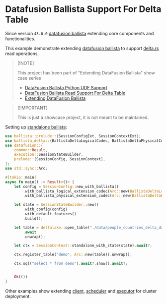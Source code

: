 # Datafusion Ballista Support For Delta Table

Since version `43.0.0` [datafusion ballista](https://github.com/apache/datafusion-ballista) extending core components and functionalities.

This example demonstrate extending [datafusion ballista](https://github.com/apache/datafusion-ballista) to support [delta.rs](https://delta-io.github.io/delta-rs/) read operations.

>
> [!NOTE]
>
> This project has been part of "Extending DataFusion Ballista" show case series
>
> - [DataFusion Ballista Python UDF Support](https://github.com/milenkovicm/ballista_python)
> - [DataFusion Ballista Read Support For Delta Table](https://github.com/milenkovicm/ballista_delta)
> - [Extending DataFusion Ballista](https://github.com/milenkovicm/ballista_extensions)
>

>
> [!IMPORTANT]
>
> This is just a showcase project, it is not meant to be maintained.
>

Setting up [standalone ballista](examples/standalone.rs):

```rust
use ballista::prelude::{SessionConfigExt, SessionContextExt};
use ballista_delta::{BallistaDeltaLogicalCodec, BallistaDeltaPhysicalCodec};
use datafusion::{
    common::Result,
    execution::SessionStateBuilder,
    prelude::{SessionConfig, SessionContext},
};
use std::sync::Arc;

#[tokio::main]
async fn main() -> Result<()> {
    let config = SessionConfig::new_with_ballista()
        .with_ballista_logical_extension_codec(Arc::new(BallistaDeltaLogicalCodec::default()))
        .with_ballista_physical_extension_codec(Arc::new(BallistaDeltaPhysicalCodec::default()));

    let state = SessionStateBuilder::new()
        .with_config(config)
        .with_default_features()
        .build();

    let table = deltalake::open_table("./data/people_countries_delta_dask")
        .await
        .unwrap();

    let ctx = SessionContext::standalone_with_state(state).await?;

    ctx.register_table("demo", Arc::new(table)).unwrap();

    ctx.sql("select * from demo").await?.show().await?;


    Ok(())
}
```

Other examples show extending [client](examples/cluster_client.rs), [scheduler](examples/cluster_scheduler.rs)
and [executor](examples/cluster_executor.rs) for cluster deployment.
